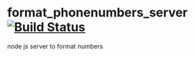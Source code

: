 format_phonenumbers_server  [![Build Status](https://travis-ci.org/wallymathieu/format_phonenumbers_server.png?branch=master)](https://travis-ci.org/wallymathieu/format_phonenumbers_server) 
=====================

node js server to format numbers
